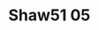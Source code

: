 <a name="material" />

# Shaw51 05
<script type="application/ld+json">
  {
    "@context": "https://schema.org/",
    "@type": "ChemicalSubstance",
    "http://purl.org/dc/terms/conformsTo":
      {
        "@type": "CreativeWork",
        "@id": "https://bioschemas.org/profiles/ChemicalSubstance/0.4-RELEASE/"
      },
    "@id": "https://egonw.github.io/nanowiki/nanowiki35.html#material",
    "name": "Shaw51 05",
    "sameAs": "http://127.0.0.1/mediawiki/index.php/Special:URIResolver/Shaw51_05"
  }
</script>

